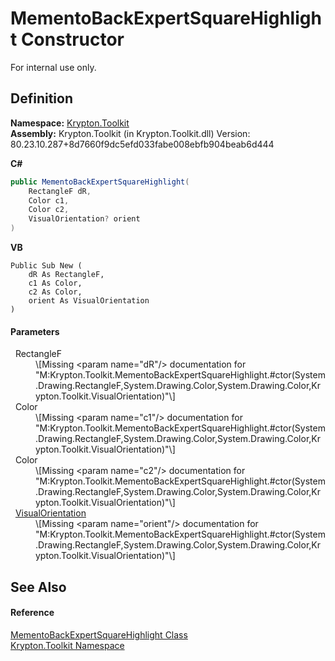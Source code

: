 # MementoBackExpertSquareHighlight Constructor


For internal use only.



## Definition
**Namespace:** <a href="79d2eac2-21f4-54ff-7552-b20c33c30600.md">Krypton.Toolkit</a>  
**Assembly:** Krypton.Toolkit (in Krypton.Toolkit.dll) Version: 80.23.10.287+8d7660f9dc5efd033fabe008ebfb904beab6d444

**C#**
``` C#
public MementoBackExpertSquareHighlight(
	RectangleF dR,
	Color c1,
	Color c2,
	VisualOrientation? orient
)
```
**VB**
``` VB
Public Sub New ( 
	dR As RectangleF,
	c1 As Color,
	c2 As Color,
	orient As VisualOrientation
)
```



#### Parameters
<dl><dt>  RectangleF</dt><dd>\[Missing &lt;param name="dR"/&gt; documentation for "M:Krypton.Toolkit.MementoBackExpertSquareHighlight.#ctor(System.Drawing.RectangleF,System.Drawing.Color,System.Drawing.Color,Krypton.Toolkit.VisualOrientation)"\]</dd><dt>  Color</dt><dd>\[Missing &lt;param name="c1"/&gt; documentation for "M:Krypton.Toolkit.MementoBackExpertSquareHighlight.#ctor(System.Drawing.RectangleF,System.Drawing.Color,System.Drawing.Color,Krypton.Toolkit.VisualOrientation)"\]</dd><dt>  Color</dt><dd>\[Missing &lt;param name="c2"/&gt; documentation for "M:Krypton.Toolkit.MementoBackExpertSquareHighlight.#ctor(System.Drawing.RectangleF,System.Drawing.Color,System.Drawing.Color,Krypton.Toolkit.VisualOrientation)"\]</dd><dt>  <a href="d38051f8-c2cc-e81c-0029-02f7ad46f2fa.md">VisualOrientation</a></dt><dd>\[Missing &lt;param name="orient"/&gt; documentation for "M:Krypton.Toolkit.MementoBackExpertSquareHighlight.#ctor(System.Drawing.RectangleF,System.Drawing.Color,System.Drawing.Color,Krypton.Toolkit.VisualOrientation)"\]</dd></dl>

## See Also


#### Reference
<a href="637462de-61f1-7cb8-02ad-e749579c4662.md">MementoBackExpertSquareHighlight Class</a>  
<a href="79d2eac2-21f4-54ff-7552-b20c33c30600.md">Krypton.Toolkit Namespace</a>  
